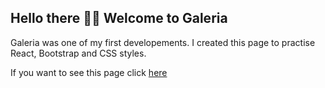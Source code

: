 
## Hello there 👋🏼 Welcome to Galeria

Galeria was one of my first developements. I created this page to practise React, Bootstrap and CSS styles.


If you want to see this page click [here](https://cecam92.github.io/Galeria/#/)

